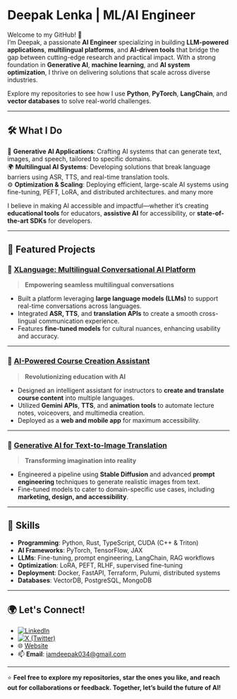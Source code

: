 
<!-- Replace the URL above with the actual path to your uploaded image -->
#  Deepak Lenka | ML/AI Engineer  

Welcome to my GitHub! 🚀  
I’m Deepak, a passionate **AI Engineer** specializing in building **LLM-powered applications**, **multilingual platforms**, and **AI-driven tools** that bridge the gap between cutting-edge research and practical impact. With a strong foundation in **Generative AI**, **machine learning**, and **AI system optimization**, I thrive on delivering solutions that scale across diverse industries.  

Explore my repositories to see how I use **Python**, **PyTorch**, **LangChain**, and **vector databases** to solve real-world challenges.  

---

## 🛠️ What I Do  

🎯 **Generative AI Applications**: Crafting AI systems that can generate text, images, and speech, tailored to specific domains.  
🌍 **Multilingual AI Systems**: Developing solutions that break language barriers using ASR, TTS, and real-time translation tools.  
⚙️ **Optimization & Scaling**: Deploying efficient, large-scale AI systems using fine-tuning, PEFT, LoRA, and distributed architectures. and many more

I believe in making AI accessible and impactful—whether it’s creating **educational tools** for educators, **assistive AI** for accessibility, or **state-of-the-art SDKs** for developers.  

---

## 🌟 Featured Projects  

### 🚀 **[XLanguage: Multilingual Conversational AI Platform](https://github.com/deepak-lenka/XLanguage)**  
> **Empowering seamless multilingual conversations**  
- Built a platform leveraging **large language models (LLMs)** to support real-time conversations across languages.  
- Integrated **ASR, TTS**, and **translation APIs** to create a smooth cross-lingual communication experience.  
- Features **fine-tuned models** for cultural nuances, enhancing usability and accuracy.

---

### 📘 **[AI-Powered Course Creation Assistant](https://github.com/deepak-lenka/AI-Course-Creator)**  
> **Revolutionizing education with AI**  
- Designed an intelligent assistant for instructors to **create and translate course content** into multiple languages.  
- Utilized **Gemini APIs**, **TTS**, and **animation tools** to automate lecture notes, voiceovers, and multimedia creation.  
- Deployed as a **web and mobile app** for maximum accessibility.  

---

### 🎨 **[Generative AI for Text-to-Image Translation](https://github.com/deepak-lenka/Text-to-Image-Generator)**  
> **Transforming imagination into reality**  
- Engineered a pipeline using **Stable Diffusion** and advanced **prompt engineering** techniques to generate realistic images from text.  
- Fine-tuned models to cater to domain-specific use cases, including **marketing, design, and accessibility**.  

---

## 📜 Skills  

- **Programming**: Python, Rust, TypeScript, CUDA (C++ & Triton)  
- **AI Frameworks**: PyTorch, TensorFlow, JAX  
- **LLMs**: Fine-tuning, prompt engineering, LangChain, RAG workflows  
- **Optimization**: LoRA, PEFT, RLHF, supervised fine-tuning  
- **Deployment**: Docker, FastAPI, Terraform, Pulumi, distributed systems  
- **Databases**: VectorDB, PostgreSQL, MongoDB  

---

## 🌍 Let's Connect!  

- [![LinkedIn](https://img.shields.io/badge/-LinkedIn-blue?logo=linkedin)](https://www.linkedin.com/in/deepak-lenka-4006b7249/)  
- [![X (Twitter)](https://img.shields.io/badge/-X-1DA1F2?logo=)](https://x.com/iamdeepaklenka)   
- 🌐 [Website](https://deepaklenka.notion.site)  
- 📫 **Email**: iamdeepak034@gmail.com  

---

⭐️ **Feel free to explore my repositories, star the ones you like, and reach out for collaborations or feedback. Together, let’s build the future of AI!**  
